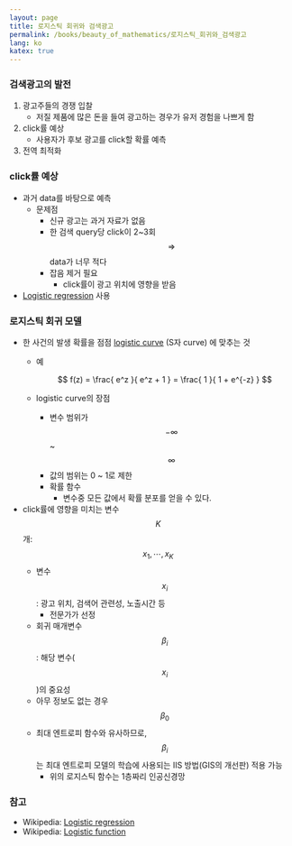 ```yaml
---
layout: page
title: 로지스틱 회귀와 검색광고
permalink: /books/beauty_of_mathematics/로지스틱_회귀와_검색광고
lang: ko
katex: true
---
```


### 검색광고의 발전

1. 광고주들의 경쟁 입찰
    * 저질 제품에 많은 돈을 들여 광고하는 경우가 유저 경험을 나쁘게 함
1. click률 예상
    * 사용자가 후보 광고를 click할 확률 예측
1. 전역 최적화

### click률 예상

* 과거 data를 바탕으로 예측
  * 문제점
    * 신규 광고는 과거 자료가 없음
    * 한 검색 query당 click이 2~3회 $$ \Rightarrow $$ data가 너무 적다
    * 잡음 제거 필요
      * click률이 광고 위치에 영향을 받음
* [Logistic regression][wiki-logistic_regression] 사용

### 로지스틱 회귀 모델

* 한 사건의 발생 확률을 점점 [logistic curve][wiki-logistic_func] (S자 curve) 에 맞추는 것
  * 예

    $$ f(z) = \frac{ e^z }{ e^z + 1 } = \frac{ 1 }{ 1 + e^{-z} } $$
  * logistic curve의 장점
    * 변수 범위가 $$ -\infty $$ ~ $$ \infty $$
    * 값의 범위는 0 ~ 1로 제한
    * 확률 함수
      * 변수중 모든 값에서 확률 분포를 얻을 수 있다.
* click률에 영향을 미치는 변수 $$ K $$개: $$ x_1, \cdots, x_K $$
  * 변수 $$ x_i $$: 광고 위치, 검색어 관련성, 노출시간 등
    * 전문가가 선정
  * 회귀 매개변수 $$ \beta_i $$: 해당 변수($$ x_i $$)의 중요성
  * 아무 정보도 없는 경우 $$ \beta_0 $$
  * 최대 엔트로피 함수와 유사하므로, $$ \beta_i $$는 최대 엔트로피 모델의 학습에 사용되는 IIS 방법(GIS의 개선판) 적용 가능
    * 위의 로지스틱 함수는 1층짜리 인공신경망

### 참고

* Wikipedia: [Logistic regression][wiki-logistic_regression]
* Wikipedia: [Logistic function][wiki-logistic_func]

[wiki-logistic_regression]: https://en.wikipedia.org/wiki/Logistic_regression
[wiki-logistic_func]: https://en.wikipedia.org/wiki/Logistic_function
